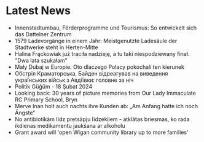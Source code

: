 # Latest News
-  Innenstadtumbau, Förderprogramme und Tourismus: So entwickelt sich das Dattelner Zentrum
-  1579 Ladevorgänge in einem Jahr: Meistgenutzte Ladesäule der Stadtwerke steht in Herten-Mitte
-  Halina Frąckowiak już traciła nadzieję, a tu taki niespodziewany finał. "Dwa lata szukałam"
-  Mały Dubaj w Europie. Oto dlaczego Polacy pokochali ten kierunek
-  Обстріл Краматорська, Байден відреагував на виведення українських військ з Авдіївки: головне за ніч
-  Politik Güğüm - 18 Şubat 2024
-  Looking back: 30 years of picture memories from Our Lady Immaculate RC Primary School, Bryn
-  Merve Inan holt auch nachts ihre Kunden ab: „Am Anfang hatte ich noch Ängste“
-  No antibiotikām līdz pretsāpju līdzekļiem - atklātas briesmas, ko rada ikdienas medikamentu jaukšana ar alkoholu
-  Grant award will 'open Wigan community library up to more families'
